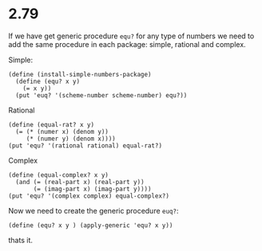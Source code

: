 # 2.79

If we have get generic procedure `equ?` for any type of numbers we need to add the same procedure in each package:
simple, rational and complex.

Simple:
```
(define (install-simple-numbers-package)
  (define (equ? x y)
    (= x y))
  (put 'euq? '(scheme-number scheme-number) equ?))
```
Rational
```
(define (equal-rat? x y)
  (= (* (numer x) (denom y))
     (* (numer y) (denom x))))
(put 'equ? '(rational rational) equal-rat?)

```
Complex
```
(define (equal-complex? x y)
  (and (= (real-part x) (real-part y))
       (= (imag-part x) (imag-part y))))
(put 'equ? '(complex complex) equal-complex?)
```

Now we need to create the generic procedure `euq?`:
```
(define (equ? x y ) (apply-generic 'equ? x y))
```

thats it.
